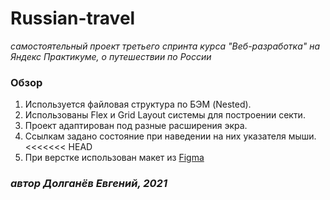 # Russian-travel 
*самостоятельный проект третьего спринта курса "Веб-разработка" на Яндекс Практикуме, о путешествии по России*

### Обзор
1. Используется файловая структура по БЭМ (Nested).
2. Использованы Flex и Grid Layout системы для построении секти.
3. Проект адаптирован под разные расширения экра.
4. Ссылкам задано состояние при наведении на них указателя мыши.
<<<<<<< HEAD
5. При верстке использован макет из [Figma](https://www.figma.com/file/5S2WSbEFL6awjVWJ0NWL8Q/Sprint-3_-Russia-_-desktop-mobile?node-id=28503%3A0)

### _автор Долганёв Евгений, 2021_
